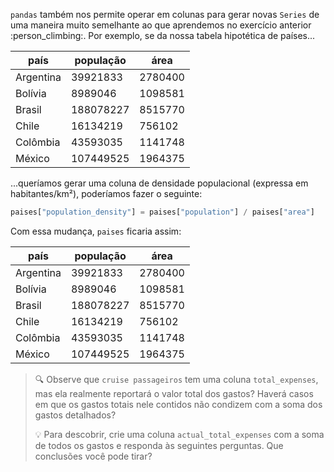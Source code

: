 `pandas` também nos permite operar em colunas para gerar novas `Series` de uma maneira muito semelhante ao que aprendemos no exercício anterior :person_climbing:. Por exemplo, se da nossa tabela hipotética de países...


|país|população|área|
|---|---|---|
|Argentina|39921833|2780400|
|Bolívia|8989046|1098581|
|Brasil|188078227|8515770|
|Chile|16134219|756102|
|Colômbia|43593035|1141748|
|México|107449525|1964375|

...queríamos gerar uma coluna de densidade populacional (expressa em habitantes/km²), poderíamos fazer o seguinte:

```python
paises["population_density"] = paises["population"] / paises["area"]
```

Com essa mudança, `paises` ficaria assim:

|país|população|área|
|---|---|---|
|Argentina|39921833|2780400|
|Bolívia|8989046|1098581|
|Brasil|188078227|8515770|
|Chile|16134219|756102|
|Colômbia|43593035|1141748|
|México|107449525|1964375|

> :mag: Observe que `cruise passageiros` tem uma coluna `total_expenses`, mas ela realmente reportará o valor total dos gastos? Haverá casos em que os gastos totais nele contidos não condizem com a soma dos gastos detalhados?
>
> :bulb: Para descobrir, crie uma coluna `actual_total_expenses` com a soma de todos os gastos e responda às seguintes perguntas. Que conclusões você pode tirar?
